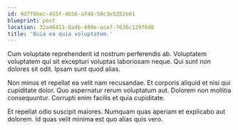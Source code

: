 ```yaml
---
id: 9d7f0bec-455f-4b56-a748-58c3e5352e01
blueprint: post
location: 32a46411-8a4b-498e-ace7-7636c129f6d6
title: 'Quia ea quia voluptatem.'
---
```

Cum voluptate reprehenderit id nostrum perferendis ab. Voluptatem voluptatem qui sit excepturi voluptas laboriosam neque. Qui sunt non dolores sit odit. Ipsam sunt quod alias.

Non minus et repellat ea velit nam recusandae. Et corporis aliquid et nisi qui cupiditate dolor. Quo aspernatur rerum voluptatum aut. Dolorem non mollitia consequuntur. Corrupti enim facilis et quia cupiditate.

Et repellat odio suscipit maiores. Numquam quas aperiam et explicabo aut dolorem. Id quas velit minima est quo alias quis vero.